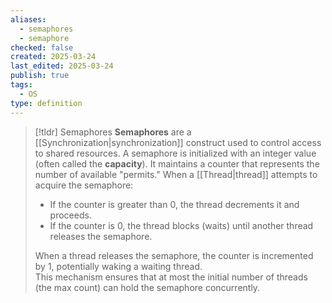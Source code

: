 ```yaml
---
aliases:
  - semaphores
  - semaphore
checked: false
created: 2025-03-24
last_edited: 2025-03-24
publish: true
tags:
  - OS
type: definition
---
```

>[!tldr] Semaphores
> **Semaphores** are a [[Synchronization|synchronization]] construct used to control access to shared resources. A semaphore is initialized with an integer value (often called the **capacity**). It maintains a counter that represents the number of available "permits." When a [[Thread|thread]] attempts to acquire the semaphore:
>
>- If the counter is greater than 0, the thread decrements it and proceeds.
>- If the counter is 0, the thread blocks (waits) until another thread releases the semaphore.
  >  
>When a thread releases the semaphore, the counter is incremented by 1, potentially waking a waiting thread.  
>This mechanism ensures that at most the initial number of threads (the max count) can hold the semaphore concurrently.

